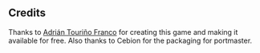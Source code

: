 ## Credits

Thanks to [Adrián Touriño Franco](https://github.com/AdrianTF/godot-research-and-development) for creating this game and making it available for free.  Also thanks to Cebion for the packaging for portmaster.

